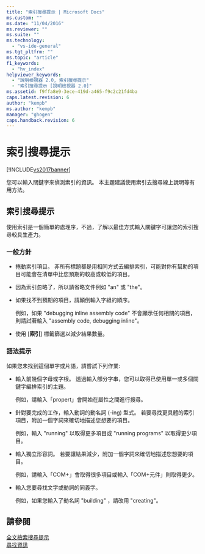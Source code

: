 ```yaml
---
title: "索引搜尋提示 | Microsoft Docs"
ms.custom: ""
ms.date: "11/04/2016"
ms.reviewer: ""
ms.suite: ""
ms.technology: 
  - "vs-ide-general"
ms.tgt_pltfrm: ""
ms.topic: "article"
f1_keywords: 
  - "hv_index"
helpviewer_keywords: 
  - "說明檢視器 2.0, 索引搜尋提示"
  - "索引搜尋提示 [說明檢視器 2.0]"
ms.assetid: f9ffa8e9-3ece-419d-a465-f9c2c21fd4ba
caps.latest.revision: 6
author: "kempb"
ms.author: "kempb"
manager: "ghogen"
caps.handback.revision: 6
---
```

# 索引搜尋提示
[!INCLUDE[vs2017banner](../code-quality/includes/vs2017banner.md)]

您可以輸入關鍵字來偵測索引的資訊。  本主題建議使用索引去搜尋線上說明等有用方法。  
  
## 索引搜尋提示  
 使用索引是一個簡單的處理序，不過，了解以最佳方式輸入關鍵字可讓您的索引搜尋較具生產力。  
  
### 一般方針  
  
-   捲動索引項目。  非所有標題都是用相同方式去編排索引，可能對你有幫助的項目可能會在清單中比您預期的較高或較低的項目。  
  
-   因為索引忽略了，所以請省略文件例如 "an" 或 "the"。  
  
-   如果找不到預期的項目，請顛倒輸入字組的順序。  
  
     例如，如果 "debugging inline assembly code" 不會顯示任何相關的項目，則請試著輸入 "assembly code, debugging inline"。  
  
-   使用 \[**索引**\] 標籤篩選以減少結果數量。  
  
### 語法提示  
 如果您未找到這個單字或片語，請嘗試下列作業:  
  
-   輸入前幾個字母或字根。  透過輸入部分字串，您可以取得已使用單一或多個關鍵字編排索引的主題。  
  
     例如，請輸入「propert」會開始在屬性之間進行搜尋。  
  
-   針對要完成的工作，輸入動詞的動名詞 \(\-ing\) 型式。  若要尋找更具體的索引項目，附加一個字詞來確切地描述您想要的項目。  
  
     例如，輸入 "running" 以取得更多項目或 "running programs" 以取得更少項目。  
  
-   輸入獨立形容詞。  若要讓結果減少，附加一個字詞來確切地描述您想要的項目。  
  
     例如，請輸入「COM\+」會取得很多項目或輸入「COM\+元件」則取得更少。  
  
-   輸入您要尋找文字或動詞的同義字。  
  
     例如，如果您輸入了動名詞 "building" ，請改用 "creating"。  
  
## 請參閱  
 [全文檢索搜尋提示](../ide/full-text-search-tips.md)   
 [尋找資訊](../ide/locate-information.md)